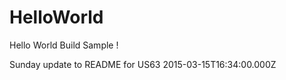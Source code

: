HelloWorld
==========

Hello World Build Sample !

Sunday update to README for US63 2015-03-15T16:34:00.000Z
